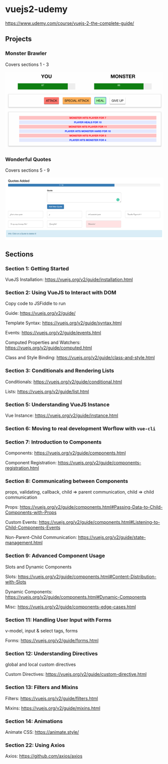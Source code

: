 # vuejs2-udemy

https://www.udemy.com/course/vuejs-2-the-complete-guide/

## Projects

### Monster Brawler

Covers sections 1 - 3

![monster](Projects/docs/monster_brawler.png)

### Wonderful Quotes

Covers sections 5 - 9

![quotes](Projects/docs/wonderful_quotes.png)

## Sections

### Section 1: Getting Started

VueJS Installation: https://vuejs.org/v2/guide/installation.html

### Section 2: Using VueJS to Interact with DOM

Copy code to JSFiddle to run

Guide: https://vuejs.org/v2/guide/

Template Syntax: https://vuejs.org/v2/guide/syntax.html

Events: https://vuejs.org/v2/guide/events.html

Computed Properties and Watchers: https://vuejs.org/v2/guide/computed.html

Class and Style Binding: https://vuejs.org/v2/guide/class-and-style.html

### Section 3: Conditionals and Rendering Lists

Conditionals: https://vuejs.org/v2/guide/conditional.html

Lists: https://vuejs.org/v2/guide/list.html

### Section 5: Understanding VueJS Instance

Vue Instance: https://vuejs.org/v2/guide/instance.html

### Section 6: Moving to real development Worflow with `vue-cli`

### Section 7: Introduction to Components

Components: https://vuejs.org/v2/guide/components.html

Component Registration: https://vuejs.org/v2/guide/components-registration.html

### Section 8: Communicating between Components

props, validating, callback, child => parent communication, child => child communication

Props: https://vuejs.org/v2/guide/components.html#Passing-Data-to-Child-Components-with-Props

Custom Events: https://vuejs.org/v2/guide/components.html#Listening-to-Child-Components-Events

Non-Parent-Child Communication: https://vuejs.org/v2/guide/state-management.html

### Section 9: Advanced Component Usage

Slots and Dynamic Components

Slots: https://vuejs.org/v2/guide/components.html#Content-Distribution-with-Slots

Dynamic Components: https://vuejs.org/v2/guide/components.html#Dynamic-Components

Misc: https://vuejs.org/v2/guide/components-edge-cases.html

### Section 11: Handling User Input with Forms

v-model, input & select tags, forms

Forms: https://vuejs.org/v2/guide/forms.html

### Section 12: Understanding Directives

global and local custom directives

Custom Directives: https://vuejs.org/v2/guide/custom-directive.html

### Section 13: Filters and Mixins

Filters: https://vuejs.org/v2/guide/filters.html

Mixins: https://vuejs.org/v2/guide/mixins.html

### Section 14: Animations

Animate CSS: https://animate.style/

### Section 22: Using Axios

Axios: https://github.com/axios/axios
